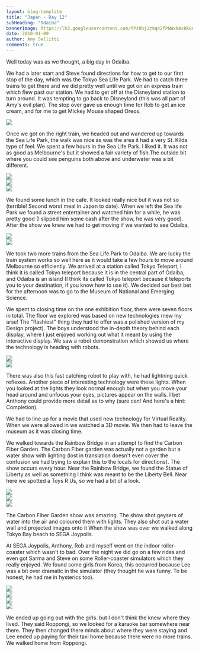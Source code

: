 ```yaml
---
layout: blog-template
title: "Japan - Day 12"
subHeading: "Odaiba"
bannerImage: https://lh3.googleusercontent.com/fPzRhj2z9q42fPNWxNAcRk8CvuBZ__HzIHnx39ZW-G0RynORugT9DdU0OT8OfvPVDvXk65WOJou6NmIErXzlJrUrdKvXRjGS9h4Lf-pFvyclwGKq6FabhNEIRS6_c00eX3ACzw
date: 2010-01-09
author: Amy Sellitti
comments: true
---
```

Well today was as we thought, a big day in Odaiba.

We had a later start and Steve found directions for how to get to our first stop of the day, which was the Tokyo Sea Life Park. We had to catch three trains to get there and we did pretty well until we got on an express train which flew past our station. We had to get off at the Disneyland station to turn around. It was tempting to go back to Disneyland (this was all part of Amy's evil plan). The stop over gave us enough time for Rob to get an ice cream, and for me to get Mickey Mouse shaped Oreos.

<div class="center-image"><img src="https://lh3.googleusercontent.com/QAXuKNbFBa9t3inx7FdTSrnKcdGRaQ-AS1vZRbnEuyuNlDLWCLexBUSnc7bLeHqE6sqtS187R9wQKqqiGrOtfqPU_RwzGu5tjdHh75QywJSRo-CcstooIWpNgA6VQDoQ9LCRcQ" /></div>

Once we got on the right train, we headed out and wandered up towards the Sea Life Park, the walk was nice as was the area it had a very St. Kilda type of feel. We spent a few hours in the Sea Life Park. I liked it. It was not as good as Melbourne's but it showed a fair variety of fish.The outside bit where you could see penguins both above and underwater was a bit different. 

<div class="center-image"><img src="https://lh3.googleusercontent.com/1SCqZNAK2xgkZL2gTfFhd8Prnkl56a7JnwvaIKg60daUbOSSZ_vG2Wb6L8sfZxRyXhBB0wlZIHv5-M7dd2YANHYM9yO_40gPkTHgDunPcXEvi9NmDlt3Ze7Kt9lKRc4bvWrcdw" /></div>
<div class="center-image"><img src="https://lh3.googleusercontent.com/julrMrkK7XlHTpffKxxx00SXhqLFXgTAJVAw0mtDi6kMK6XyNIxC25N2U4gN_UMkmVLJYGtTcx0LSxXTPQRKaaL3TppqkBB-qXb69wKGtlv1nZcaXT6pzc5zXeO6V0h7XfhYMg" /></div>
<div class="center-image"><img src="https://lh3.googleusercontent.com/tXHrmtwQyGeNHlLdlfLRQVlQm2HIp0Rmwv2IZA9JZsbYg5Z91jhVLRko5BHqCpFQ2CWlyfww27b9OezclE8X7M5vaudCOxpZjQJpSFBhrpFkOqtK0lpzr_z2qR3P9Yc1NF5aew" /></div>

We found some lunch in the cafe. It looked really nice but it was not so (terrible! Second worst meal in Japan to date). When we left the Sea life Park we found a street entertainer and watched him for a while, he was pretty good (I slipped him some cash after the show, he was very good). After the show we knew we had to get moving if we wanted to see Odaiba,

<div class="center-image"><img src="https://lh3.googleusercontent.com/0y8lWS7HA_eZPLVnsv-cY1wrwkW_gq78WISswK-okg9sJZkYk2kcZKzAJ17YgdWdSY3qMCyqX0HaelK7uqTME1pOrqO8UeUjRbWL2deDgCoHgjoMR5WN9Pd0wwkTEnFAU7qf0A" /></div>
<div class="center-image"><img src="https://lh3.googleusercontent.com/vUOOpI0QqiU2ygPMXbX2_vfyls3Pl1H_CMtx94YqfgX7LhfwSl7oUv0Ebh95zL1qxBkuDW3myiMxJLzI9e6T2LmmNKEAaFw2w9Owswq6t1i-1YamnK-axBklbDopEZoKW2VEVg" /></div>

We took two more trains from the Sea Life Park to Odaiba. We are lucky the train system works so well here as it would take a few hours to move around Melbourne so efficiently. We arrived at a station called Tokyo Teleport, I think it is called Tokyo teleport because it is in the central part of Odaiba, and Odaiba is an island (I think its called Tokyo teleport because it teleports you to your destination, if you know how to use it). We decided our best bet for the afternoon was to go to the Museum of National and Emerging Science. 

We spent to closing time on the one exhibition floor, there were seven floors in total. The floor we explored was based on new technologies (new my arse! The "flashiest" thing they had to offer was a polished version of my Design project). The boys understood the in-depth theory behind each display, where I just enjoyed working out what it meant by using the interactive display. We saw a robot demonstration which showed us where the technology is heading with robots.

<div class="center-image"><img src="https://lh3.googleusercontent.com/wjgmG60vA42l8AJlYMlzudGeLH6w6-gZAQlhI5KgwhoFOx8N8jeQBsb2Jpr35bRShI4Ec_9HS3TLnYQwSuNW-4Pbf97rY7Fo3pYt1meIUOBLtdZEJN_C3fwtflxcc1L4DtHQgQ" /></div>
<div class="center-image"><img src="https://lh3.googleusercontent.com/obs5zhHQ9ypkYhGQMxlDqPOuYSN3pKdFJxxvi7TbXNu5pyAzWaJaYSfG3hH4FY_1Si8jqYhnRk8CskAV0Z82i74-DLvVPyWQWIpjzVhKUrdo7xk4up1PE_303YojqYV5Tn6ySw" /></div>

There was also this fast catching robot to play with, he had lightning quick reflexes. Another piece of interesting technology were these lights. When you looked at the lights they look normal enough but when you move your head around and unfocus your eyes, pictures appear on the walls. I bet Anthony could provide more detail as to why (sure can! And here's a hint: Completion).

We had to line up for a movie that used new technology for Virtual Reality. When we were allowed in we watched a 3D movie. We then had to leave the museum as it was closing time.

We walked towards the Rainbow Bridge in an attempt to find the Carbon Fiber Garden. The Carbon Fiber garden was actually not a garden but a water show with lighting (lost in translation doesn't even cover the confusion we had trying to explain this to the locals for directions). The show occurs every hour. Near the Rainbow Bridge, we found the Statue of Liberty as well as something I think was meant to be the Liberty Bell. Near here we spotted a Toys R Us, so we had a bit of a look.

<div class="center-image"><img src="https://lh3.googleusercontent.com/fPzRhj2z9q42fPNWxNAcRk8CvuBZ__HzIHnx39ZW-G0RynORugT9DdU0OT8OfvPVDvXk65WOJou6NmIErXzlJrUrdKvXRjGS9h4Lf-pFvyclwGKq6FabhNEIRS6_c00eX3ACzw" /></div>
<div class="center-image"><img src="https://lh3.googleusercontent.com/X736JgDc0nXe0loHbfrNsjWGW8ZQ-TvcCnTlAZEsQgE1XM2vPjv-n_CQxuebaPnRnbKtrCELH1F-IW-J8kZH0WLT3dHU_VHY2_NzW1qKuwHKY7YNXg7JxD9M5bi8Fc0zYZOQiQ" /></div>
<div class="center-image"><img src="https://lh3.googleusercontent.com/_UCQXeEa9ubt8ryb86NnhC6OdzSOg55Xv0o5FijF4prF1ugEk-6kVw4UNF2zGTPNKBb6Nz2bwGwksp-U1jgWp9c_YXkKFCKRlQah8gH-jY3_GlCreq6YqCGvM9UfNHGPls4suA" /></div>

The Carbon Fiber Garden show was amazing. The show shot geysers of water into the air and coloured them with lights. They also shot out a water wall and projected images onto it When the show was over we walked along Tokyo Bay beach to SEGA Joypolis.

At SEGA Joypolis, Anthony, Rob and myself went on the indoor roller-coaster which wasn't to bad. Over the night we did go on a few rides and even got Sarma and Steve on some Roller-coaster simulators which they really enjoyed. We found some girls from Korea, this occurred because Lee was a bit over dramatic in the simulator (they thought he was funny. To be honest, he had me in hysterics too).

<div class="center-image"><img src="https://lh3.googleusercontent.com/Rg_wAhMa9Y917-tmwUVHf5i-j99NjhyhPx-gZQpMB3ITaoSxt8KRJ6w9k4z8HQa6NCAjE_iQhLUp67x8dRdUqWC-reE54o03ZxuLejvoUhacfp5O2JNxszWBZOZrZ9c_MB1o2w" /></div>
<div class="center-image"><img src="https://lh3.googleusercontent.com/QvoVveM9_ki3LFhq2zkPXTp3PxqGnmLK8xtcj-L_TmY0r6h8Ox_GfDowHQnvBZBtT0tMOD8gmOR3Zp1_LrNgQyl5MlbLvIFel-m95da60OColr_VXQycDZVojFo6iq5iizETUQ" /></div>
<div class="center-image"><img src="https://lh3.googleusercontent.com/aRY8yoIRva9w8NTUce1yTmb691kWOlpL4zMU9erkY8L32nMg7NCGlbz4FDVENqAG6hQPXKJjANbSpjYv3SYdIm8DpIXkaNBZYQG9ep_--8SMoZ5aCs5f2DLjlErDvXRZFgH8Bg" /></div>
<div class="center-image"><img src="https://lh3.googleusercontent.com/25aAetv95YIbR_m98C7W0vP7Oer0EuLnDLR6ekpyisV7D7TKpqS6auIOw4_-3NfgT7nusj2wBJSWUkbne78f2kqQgolohSkNgou6nsVbW2JpYfxnJScYLYg7eV32v3E3zSNZHg" /></div>

We ended up going out with the girls. but I don't think the knew where they lived. They said Roppongi, so we looked for a karaoke bar somewhere near there. They then changed there minds about where they were staying and Lee ended up paying for their taxi home because there were no more trains. We walked home from Roppongi.
